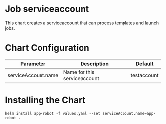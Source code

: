 # Job serviceaccount

This chart creates a serviceaccount that can process templates and launch jobs.

# Chart Configuration

| Parameter | Description | Default |
|---|---|---|
| serviceAccount.name | Name for this serviceaccount | testaccount |


# Installing the Chart

```
helm install app-robot -f values.yaml --set serviceAccount.name=app-robot .
```
